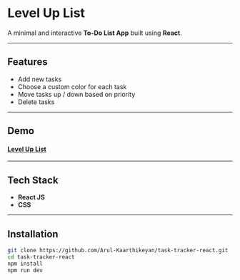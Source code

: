 # Level Up List

A minimal and interactive **To-Do List App** built using **React**.  

---

## Features

-  Add new tasks  
-  Choose a custom color for each task  
-  Move tasks up /  down based on priority  
-  Delete tasks  

---

## Demo
#### [Level Up List ](https://Arul-Kaarthikeyan.github.io/task-tracker-react/)

---

## Tech Stack

- **React JS**
- **CSS**

---

## Installation

```bash
git clone https://github.com/Arul-Kaarthikeyan/task-tracker-react.git
cd task-tracker-react  
npm install
npm run dev

